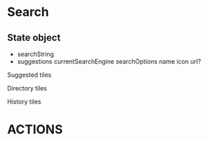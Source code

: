 
# Search

## State object
- searchString
- suggestions
  currentSearchEngine
  searchOptions
    name
    icon
    url?

Suggested
  tiles

Directory
  tiles

History
  tiles

ACTIONS
========
